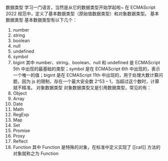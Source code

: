 数据类型
学习一门语言，当然是从它的数据类型开始学起啦~
在 ECMAScript 2022 规范中，定义了基本数据类型（原始值数据类型）和对象数据类型。
基本数据类型
基本数据类型有以下几个：

1. number
2. string
3. boolean
4. null
5. undefined
6. symbol
7. bigint
   其中 number、string、boolean、null 和 undefined 是 ECMAScript 5th 中出现的最基础的类型；symbol 是在 ECMAScript 6th 中出现的，表示一个唯一的值；bigint 是在 ECMAScript 11th 中出现的，用于处理大数计算问题，因为 js 的限制，存在一个最大安全数 2^53 – 1，当超过这个数时，计算就不精准。
   对象数据类型
   对象数据类型又是引用数据类型，常见的有：
8. Object
9. Array
10. Date
11. Math
12. RegExp
13. Map
14. Set
15. Promise
16. Proxy
17. Reflect
18. Function
    其中 Function 是特殊的对象，在标准中定义实现了 [[call]] 方法的对象就称之为 Function
